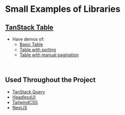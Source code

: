 # Small Examples of Libraries

## [TanStack Table](https://tanstack.com/table/v8)

- Have demos of:
  - [Basic Table](https://github.com/SammRosenthal/lib-examples/blob/main/pages/table/index.tsx)
  - [Table with sorting](https://github.com/SammRosenthal/lib-examples/blob/main/pages/table/withSorting.tsx)
  - [Table with manual pagination](https://github.com/SammRosenthal/lib-examples/blob/main/pages/table/withPagination.tsx)

<br/>

## Used Throughout the Project

- [TanStack Query](https://tanstack.com/query/v4/?from=reactQueryV3&original=https://react-query-v3.tanstack.com/)
- [HeadlessUI](https://headlessui.com/)
- [TailwindCSS](https://tailwindcss.com/)
- [NextJS](https://nextjs.org/)
